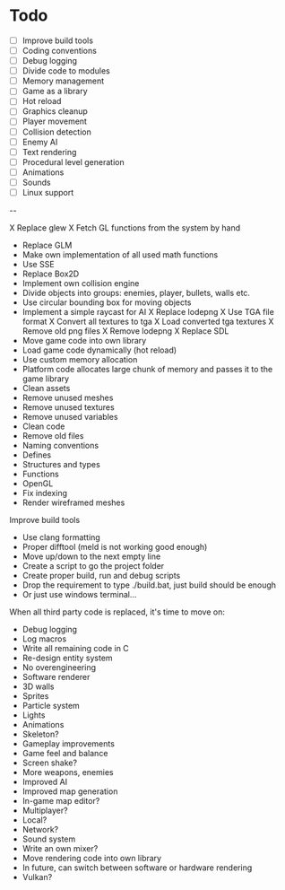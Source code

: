 # Todo

 - [ ] Improve build tools
 - [ ] Coding conventions
 - [ ] Debug logging 
 - [ ] Divide code to modules
 - [ ] Memory management
 - [ ] Game as a library
 - [ ] Hot reload
 - [ ] Graphics cleanup
 - [ ] Player movement
 - [ ] Collision detection
 - [ ] Enemy AI
 - [ ] Text rendering
 - [ ] Procedural level generation
 - [ ] Animations
 - [ ] Sounds
 - [ ] Linux support

--

X Replace glew
  X Fetch GL functions from the system by hand
 - Replace GLM
  - Make own implementation of all used math functions
  - Use SSE
 - Replace Box2D
  - Implement own collision engine
  - Divide objects into groups: enemies, player, bullets, walls etc.
  - Use circular bounding box for moving objects
  - Implement a simple raycast for AI
 X Replace lodepng
  X Use TGA file format
  X Convert all textures to tga
  X Load converted tga textures
  X Remove old png files
  X Remove lodepng
 X Replace SDL
 - Move game code into own library
  - Load game code dynamically (hot reload)
 - Use custom memory allocation
  - Platform code allocates large chunk of memory and passes it to the game library
 - Clean assets
  - Remove unused meshes
  - Remove unused textures
  - Remove unused variables
 - Clean code
  - Remove old files
  - Naming conventions
   - Defines
   - Structures and types
   - Functions
 - OpenGL
  - Fix indexing
  - Render wireframed meshes

Improve build tools
 - Use clang formatting
 - Proper difftool (meld is not working good enough)
 - Move up/down to the next empty line
 - Create a script to go the project folder
 - Create proper build, run and debug scripts
  - Drop the requirement to type ./build.bat, just build should be enough
  - Or just use windows terminal...

When all third party code is replaced, it's time to move on:

- Debug logging
 - Log macros
- Write all remaining code in C
 - Re-design entity system
  - No overengineering
- Software renderer
 - 3D walls
 - Sprites
 - Particle system
 - Lights
 - Animations
  - Skeleton?
- Gameplay improvements
 - Game feel and balance
  - Screen shake?
 - More weapons, enemies
 - Improved AI
 - Improved map generation
 - In-game map editor?
- Multiplayer?
 - Local?
 - Network?
- Sound system
 - Write an own mixer?
- Move rendering code into own library
 - In future, can switch between software or hardware rendering
 - Vulkan? 